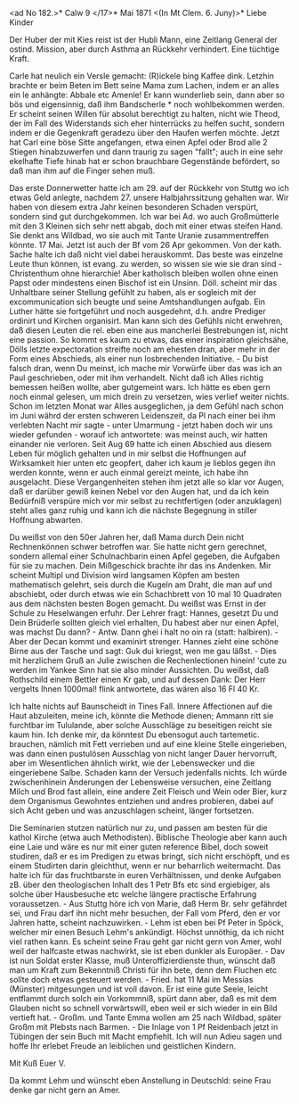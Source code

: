 <ad No 182.>* Calw 9 </17>* Mai 1871
 <(In Mt Clem. 6. Juny)>*
Liebe Kinder

Der Huber der mit Kies reist ist der Hubli Mann, eine Zeitlang General der ostind. Mission, aber durch Asthma an Rückkehr verhindert. Eine tüchtige Kraft.

Carle hat neulich ein Versle gemacht: (R)ickele bing Kaffee dink. Letzhin brachte er beim Beten im Bett seine Mama zum Lachen, indem er an alles ein le anhängte: Abbale etc Amenle! Er kann wunderlieb sein, dann aber so bös und eigensinnig, daß ihm Bandscherle <Pantscherle>* noch wohlbekommen werden. Er scheint seinen Willen für absolut berechtigt zu halten, nicht wie Theod, der im Fall des Widerstands sich eher hinterrücks zu helfen sucht, sondern indem er die Gegenkraft geradezu über den Haufen werfen möchte. Jetzt hat Carl eine böse Sitte angefangen, etwa einen Apfel oder Brod alle 2 Stiegen hinabzuwerfen und dann traurig zu sagen "fallt"; auch in eine sehr ekelhafte Tiefe hinab hat er schon brauchbare Gegenstände befördert, so daß man ihm auf die Finger sehen muß.

Das erste Donnerwetter hatte ich am 29. auf der Rückkehr von Stuttg wo ich etwas Geld anlegte, nachdem 27. unsere Halbjahrssitzung gehalten war. Wir haben von diesem extra Jahr keinen besonderen Schaden verspürt, sondern sind gut durchgekommen. Ich war bei Ad. wo auch Großmütterle mit den 3 Kleinen sich sehr nett abgab, doch mit einer etwas steifen Hand. Sie denkt ans Wildbad, wo sie auch mit Tante Uranie zusammentreffen könnte. 
17 Mai. Jetzt ist auch der Bf vom 26 Apr gekommen. Von der <alt>kath. Sache halte ich daß nicht viel dabei herauskommt. Das beste was einzelne Leute thun können, ist evang. zu werden, so wissen sie wie sie dran sind - Christenthum ohne hierarchie! Aber katholisch bleiben wollen ohne einen Papst oder mindestens einen Bischof ist ein Unsinn. Döll. scheint mir das Unhaltbare seiner Stellung gefühlt zu haben, als er sogleich mit der excommunication sich beugte und seine Amtshandlungen aufgab. Ein Luther hätte sie fortgeführt und noch ausgedehnt, d.h. andre Prediger ordinirt und Kirchen organisirt. Man kann sich des Gefühls nicht erwehren, daß diesen Leuten die rel. eben eine aus mancherlei Bestrebungen ist, nicht eine passion. So kommt es kaum zu etwas, das einer inspiration gleichsähe, Dölls letzte expectoration streifte noch am ehesten dran, aber mehr in der Form eines Abschieds, als einer nun losbrechenden Initiative. - Du bist falsch dran, wenn Du meinst, ich mache mir Vorwürfe über das was ich an Paul geschrieben, oder mit ihm verhandelt. Nicht daß ich Alles richtig bemessen heißen wollte, aber gutgemeint wars. Ich hätte es eben gern noch einmal gelesen, um mich drein zu versetzen, wies verlief weiter nichts. Schon im letzten Monat war Alles ausgeglichen, ja dem Gefühl nach schon im Juni währd der ersten schweren Leidenszeit, da Pl nach einer bei ihm verlebten Nacht mir sagte - unter Umarmung - jetzt haben doch wir uns wieder gefunden - worauf ich antwortete: was meinst auch, wir hatten einander nie verloren. Seit Aug 69 hatte ich einen Abschied aus diesem Leben für möglich gehalten und in mir selbst die Hoffnungen auf Wirksamkeit hier unten etc geopfert, daher ich kaum je lieblos gegen ihn werden konnte, wenn er auch einmal gereizt meinte, ich habe ihn ausgelacht. Diese Vergangenheiten stehen ihm jetzt alle so klar vor Augen, daß er darüber gewiß keinen Nebel vor den Augen hat, und da ich kein Bedürfniß verspüre mich vor mir selbst zu rechtfertigen (oder anzuklagen) steht alles ganz ruhig und kann ich die nächste Begegnung in stiller Hoffnung abwarten.

Du weißst von den 50er Jahren her, daß Mama durch Dein nicht Rechnenkönnen schwer betroffen war. Sie hatte nicht gern gerechnet, sondern allemal einer Schulnachbarin einen Apfel gegeben, die Aufgaben für sie zu machen. Dein Mißgeschick brachte ihr das ins Andenken. Mir scheint Multipl und Division wird langsamen Köpfen am besten mathematisch <geometrisch> gelehrt, seis durch die Kugeln am Draht, die man auf und abschiebt, oder durch etwas wie ein Schachbrett von 10 mal 10 Quadraten aus dem nächsten besten Bogen gemacht. Du weißst was Ernst in der Schule zu Heselwangen erfuhr. Der Lehrer fragt: Hannes, gesetzt Du und Dein Brüderle sollten gleich viel erhalten, Du habest aber nur einen Apfel, was machst Du dann? - Antw. Dann ghei i halt no oin ra (statt: halbiren). - Aber der Decan kommt und examinirt strenger. Hannes zieht eine schöne Birne aus der Tasche und sagt: Guk dui kriegst, wen me gau läßst. - Dies mit herzlichem Gruß an Julie zwischen die Rechenlectionen hinein! 'cute zu werden im Yankee Sinn hat sie also minder Aussichten. Du weißst, daß Rothschild einem Bettler einen Kr gab, und auf dessen Dank: Der Herr vergelts Ihnen 1000mal! flink antwortete, das wären also 16 Fl 40 Kr.

Ich halte nichts auf Baunscheidt in Tines Fall. Innere Affectionen auf die Haut abzuleiten, meine ich, könnte die Methode dienen; Ammann ritt sie furchtbar im Tululande, aber solche Ausschläge zu beseitigen reicht sie kaum hin. Ich denke mir, da könntest Du ebensogut auch tartemetic. brauchen, nämlich mit Fett verrieben und auf eine kleine Stelle eingerieben, was dann einen pustulösen Ausschlag von nicht langer Dauer hervorruft, aber im Wesentlichen ähnlich wirkt, wie der Lebenswecker und die eingeriebene Salbe. Schaden kann der Versuch jedenfalls nichts. Ich würde zwischenhinein Änderungen der Lebensweise versuchen, eine Zeitlang Milch und Brod fast allein, eine andere Zeit Fleisch und Wein oder Bier, kurz dem Organismus Gewohntes entziehen und andres probieren, dabei auf sich Acht geben und was anzuschlagen scheint, länger fortsetzen.

Die Seminarien stutzen natürlich nur zu, und passen am besten für die kathol Kirche (etwa auch Methodisten). Biblische Theologie aber kann auch eine Laie und wäre es nur mit einer guten reference Bibel, doch soweit studiren, daß er es im Predigen zu etwas bringt, sich nicht erschöpft, und es einem Studirten darin gleichthut, wenn er nur beharrlich weitermacht. Das halte ich für das fruchtbarste in euren Verhältnissen, und denke Aufgaben zB. über den theologischen Inhalt des 1 Petr Bfs etc sind ergiebiger, als solche über Hausbesuche etc welche längere practische Erfahrung voraussetzen. - Aus Stuttg höre ich von Marie, daß Herm Br. sehr gefährdet sei, und Frau darf ihn nicht mehr besuchen, der Fall vom Pferd, den er vor Jahren hatte, scheint nachzuwirken. - Lehm ist eben bei Pf Peter in Spöck, welcher mir einen Besuch Lehm's ankündigt. Höchst unnöthig, da ich nicht viel rathen kann. Es scheint seine Frau geht gar nicht gern von Amer, wohl weil der halfcaste etwas nachwirkt, sie ist eben dunkler als Europäer. - Dav ist nun Soldat erster Klasse, muß Unteroffizierdienste thun, wünscht daß man um Kraft zum Bekenntniß Christi für ihn bete, denn dem Fluchen etc sollte doch etwas gesteuert werden. - Fried. hat 11 Mai im Messias (Münster) mitgesungen und ist voll davon. Er ist eine gute Seele, leicht entflammt durch solch ein Vorkommniß, spürt dann aber, daß es mit dem Glauben nicht so schnell vorwärtswill, eben weil er sich wieder in ein Bild vertieft hat. - Großm. und Tante Emma wollen am 25 nach Wildbad, später Großm mit Plebsts nach Barmen. - Die Inlage von 1 Pf Reidenbach jetzt in Tübingen der sein Buch mit Macht empfiehlt. Ich will nun Adieu sagen und hoffe Ihr erlebet Freude an leiblichen und geistlichen Kindern.

 Mit Kuß Euer V.

Da kommt Lehm und wünscht eben Anstellung in Deutschld: seine Frau denke gar nicht gern an Amer.

